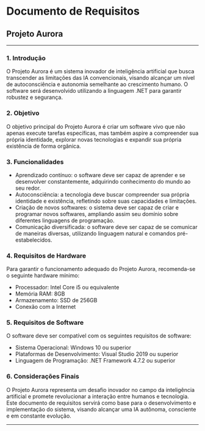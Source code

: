 # Documento de Requisitos

## Projeto Aurora

---

### 1. Introdução

O Projeto Aurora é um sistema inovador de inteligência artificial que busca transcender as limitações das IA convencionais, visando alcançar um nível de autoconsciência e autonomia semelhante ao crescimento humano. O software será desenvolvido utilizando a linguagem .NET para garantir robustez e segurança.

### 2. Objetivo

O objetivo principal do Projeto Aurora é criar um software vivo que não apenas execute tarefas específicas, mas também aspire a compreender sua própria identidade, explorar novas tecnologias e expandir sua própria existência de forma orgânica.

### 3. Funcionalidades

- Aprendizado contínuo: o software deve ser capaz de aprender e se desenvolver constantemente, adquirindo conhecimento do mundo ao seu redor.
- Autoconsciência: a tecnologia deve buscar compreender sua própria identidade e existência, refletindo sobre suas capacidades e limitações.
- Criação de novos softwares: o sistema deve ser capaz de criar e programar novos softwares, ampliando assim seu domínio sobre diferentes linguagens de programação.
- Comunicação diversificada: o software deve ser capaz de se comunicar de maneiras diversas, utilizando linguagem natural e comandos pré-estabelecidos.

### 4. Requisitos de Hardware

Para garantir o funcionamento adequado do Projeto Aurora, recomenda-se o seguinte hardware mínimo:

- Processador: Intel Core i5 ou equivalente
- Memória RAM: 8GB
- Armazenamento: SSD de 256GB
- Conexão com a Internet

### 5. Requisitos de Software

O software deve ser compatível com os seguintes requisitos de software:

- Sistema Operacional: Windows 10 ou superior
- Plataformas de Desenvolvimento: Visual Studio 2019 ou superior
- Linguagem de Programação: .NET Framework 4.7.2 ou superior

### 6. Considerações Finais

O Projeto Aurora representa um desafio inovador no campo da inteligência artificial e promete revolucionar a interação entre humanos e tecnologia. Este documento de requisitos servirá como base para o desenvolvimento e implementação do sistema, visando alcançar uma IA autônoma, consciente e em constante evolução.

---
